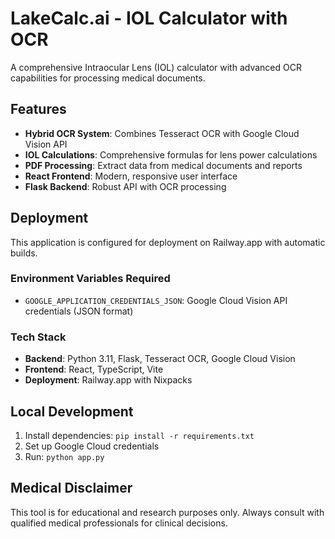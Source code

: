 # LakeCalc.ai - IOL Calculator with OCR

A comprehensive Intraocular Lens (IOL) calculator with advanced OCR capabilities for processing medical documents.

## Features

- **Hybrid OCR System**: Combines Tesseract OCR with Google Cloud Vision API
- **IOL Calculations**: Comprehensive formulas for lens power calculations
- **PDF Processing**: Extract data from medical documents and reports
- **React Frontend**: Modern, responsive user interface
- **Flask Backend**: Robust API with OCR processing

## Deployment

This application is configured for deployment on Railway.app with automatic builds.

### Environment Variables Required

- `GOOGLE_APPLICATION_CREDENTIALS_JSON`: Google Cloud Vision API credentials (JSON format)

### Tech Stack

- **Backend**: Python 3.11, Flask, Tesseract OCR, Google Cloud Vision
- **Frontend**: React, TypeScript, Vite
- **Deployment**: Railway.app with Nixpacks

## Local Development

1. Install dependencies: `pip install -r requirements.txt`
2. Set up Google Cloud credentials
3. Run: `python app.py`

## Medical Disclaimer

This tool is for educational and research purposes only. Always consult with qualified medical professionals for clinical decisions.

